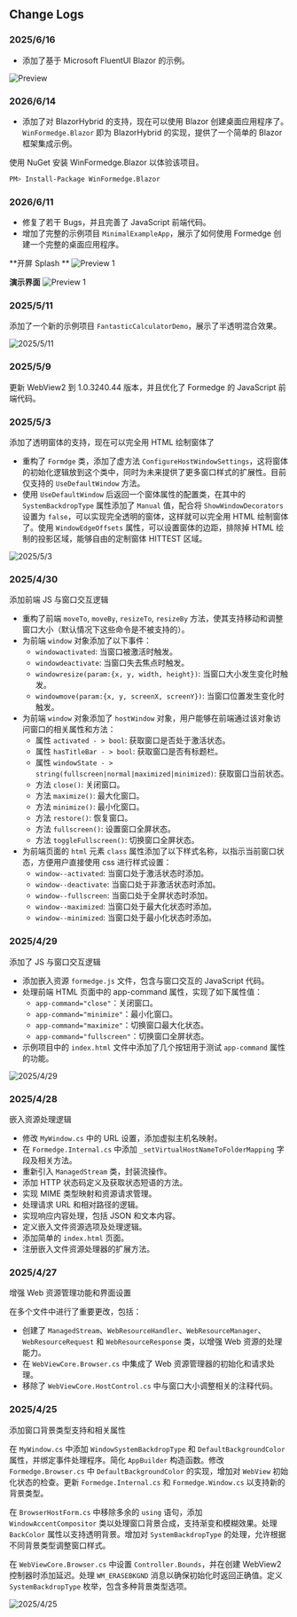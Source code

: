 ﻿## Change Logs

### 2025/6/16

- 添加了基于 Microsoft FluentUI Blazor 的示例。

![Preview](./screenshots/2025-06-16_011000.png)


### 2026/6/14

- 添加了对 BlazorHybrid 的支持，现在可以使用 Blazor 创建桌面应用程序了。`WinFormedge.Blazor` 即为 BlazorHybrid 的实现，提供了一个简单的 Blazor 框架集成示例。


使用 NuGet 安装 WinFormedge.Blazor 以体验该项目。

```bash
PM> Install-Package WinFormedge.Blazor
```


### 2026/6/11

- 修复了若干 Bugs，并且完善了 JavaScript 前端代码。
- 增加了完整的示例项目 `MinimalExampleApp`，展示了如何使用 Formedge 创建一个完整的桌面应用程序。

**开屏 Splash **
![Preview 1](./screenshots/2025-06-11_013226.png)

**演示界面**
![Preview 1](./screenshots/2025-06-11_014008.png)


### 2025/5/11

添加了一个新的示例项目 `FantasticCalculatorDemo`，展示了半透明混合效果。

![2025/5/11](./screenshots/2025-5-11_165300.png)

### 2025/5/9

更新 WebView2 到 1.0.3240.44 版本，并且优化了 Formedge 的 JavaScript 前端代码。

### 2025/5/3

添加了透明窗体的支持，现在可以完全用 HTML 绘制窗体了

- 重构了 `Formdge` 类，添加了虚方法 `ConfigureHostWindowSettings`，这将窗体的初始化逻辑放到这个类中，同时为未来提供了更多窗口样式的扩展性。目前仅支持的 `UseDefaultWindow` 方法。
- 使用 `UseDefaultWindow` 后返回一个窗体属性的配置类，在其中的 `SystemBackdropType` 属性添加了 `Manual` 值，配合将 `ShowWindowDecorators` 设置为 `false`，可以实现完全透明的窗体，这样就可以完全用 HTML 绘制窗体了。使用 `WindowEdgeOffsets` 属性，可以设置窗体的边距，排除掉 HTML 绘制的投影区域，能够自由的定制窗体 HITTEST 区域。

![2025/5/3](./screenshots/2025-05-03_174500.png)

### 2025/4/30

添加前端 JS 与窗口交互逻辑

- 重构了前端 `moveTo`, `moveBy`, `resizeTo`, `resizeBy` 方法，使其支持移动和调整窗口大小（默认情况下这些命令是不被支持的）。
- 为前端 `window` 对象添加了以下事件：
  - `windowactivated`: 当窗口被激活时触发。
  - `windowdeactivate`: 当窗口失去焦点时触发。
  - `windowresize(param:{x, y, width, height})`: 当窗口大小发生变化时触发。
  - `windowmove(param:{x, y, screenX, screenY})`: 当窗口位置发生变化时触发。
- 为前端 `window` 对象添加了 `hostWindow` 对象，用户能够在前端通过该对象访问窗口的相关属性和方法：
  - 属性 `activated - > bool`: 获取窗口是否处于激活状态。
  - 属性 `hasTitleBar - > bool`: 获取窗口是否有标题栏。
  - 属性 `windowState - > string(fullscreen|normal|maximized|minimized)`: 获取窗口当前状态。
  - 方法 `close()`: 关闭窗口。
  - 方法 `maximize()`: 最大化窗口。
  - 方法 `minimize()`: 最小化窗口。
  - 方法 `restore()`: 恢复窗口。
  - 方法 `fullscreen()`: 设置窗口全屏状态。
  - 方法 `toggleFullscreen()`: 切换窗口全屏状态。
- 为前端页面的 `html` 元素 `class` 属性添加了以下样式名称，以指示当前窗口状态，方便用户直接使用 css 进行样式设置：
  - `window--activated`: 当窗口处于激活状态时添加。
  - `window--deactivate`: 当窗口处于非激活状态时添加。
  - `window--fullscreen`: 当窗口处于全屏状态时添加。
  - `window--maximized`: 当窗口处于最大化状态时添加。
  - `window--minimized`: 当窗口处于最小化状态时添加。

### 2025/4/29

添加了 JS 与窗口交互逻辑

- 添加嵌入资源 `formedge.js` 文件，包含与窗口交互的 JavaScript 代码。
- 处理前端 HTML 页面中的 app-command 属性，实现了如下属性值：
  - `app-command="close"`：关闭窗口。
  - `app-command="minimize"`：最小化窗口。
  - `app-command="maximize"`：切换窗口最大化状态。
  - `app-command="fullscreen"`：切换窗口全屏状态。
- 示例项目中的 `index.html` 文件中添加了几个按钮用于测试 `app-command` 属性的功能。

![2025/4/29](./screenshots/2025-04-29_021428.png)

### 2025/4/28

嵌入资源处理逻辑

- 修改 `MyWindow.cs` 中的 URL 设置，添加虚拟主机名映射。
- 在 `Formedge.Internal.cs` 中添加 `_setVirtualHostNameToFolderMapping` 字段及相关方法。
- 重新引入 `ManagedStream` 类，封装流操作。
- 添加 HTTP 状态码定义及获取状态短语的方法。
- 实现 MIME 类型映射和资源请求管理。
- 处理请求 URL 和相对路径的逻辑。
- 实现响应内容处理，包括 JSON 和文本内容。
- 定义嵌入文件资源选项及处理逻辑。
- 添加简单的 `index.html` 页面。
- 注册嵌入文件资源处理器的扩展方法。

### 2025/4/27

增强 Web 资源管理功能和界面设置

在多个文件中进行了重要更改，包括：

- 创建了 `ManagedStream`、`WebResourceHandler`、`WebResourceManager`、`WebResourceRequest` 和 `WebResourceResponse` 类，以增强 Web 资源的处理能力。
- 在 `WebViewCore.Browser.cs` 中集成了 Web 资源管理器的初始化和请求处理。
- 移除了 `WebViewCore.HostControl.cs` 中与窗口大小调整相关的注释代码。

### 2025/4/25

添加窗口背景类型支持和相关属性

在 `MyWindow.cs` 中添加 `WindowSystemBackdropType` 和 `DefaultBackgroundColor` 属性，并绑定事件处理程序。简化 `AppBuilder` 构造函数。修改 `Formedge.Browser.cs` 中 `DefaultBackgroundColor` 的实现，增加对 `WebView` 初始化状态的检查。更新 `Formedge.Internal.cs` 和 `Formedge.Window.cs` 以支持新的背景类型。

在 `BrowserHostForm.cs` 中移除多余的 `using` 语句，添加 `WindowAccentCompositor` 类以处理窗口背景合成，支持渐变和模糊效果。处理 `BackColor` 属性以支持透明背景。增加对 `SystemBackdropType` 的处理，允许根据不同背景类型调整窗口样式。

在 `WebViewCore.Browser.cs` 中设置 `Controller.Bounds`，并在创建 WebView2 控制器时添加延迟。处理 `WM_ERASEBKGND` 消息以确保初始化时返回正确值。定义 `SystemBackdropType` 枚举，包含多种背景类型选项。

![2025/4/25](./screenshots/2025-04-26_025600.png)
